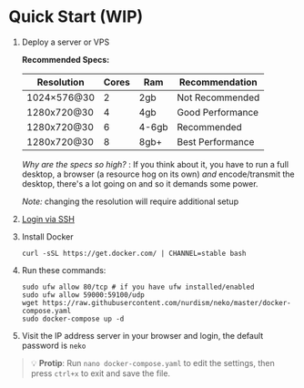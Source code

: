 # Quick Start (WIP)

1. Deploy a server or VPS

    **Recommended Specs:**
    
    | Resolution  | Cores | Ram   | Recommendation   |
    |-------------|-------|-------|------------------|
    | 1024×576@30 | 2     | 2gb   | Not Recommended  |
    | 1280x720@30 | 4     | 4gb   | Good Performance |
    | 1280x720@30 | 6     | 4-6gb | Recommended      |
    | 1280x720@30 | 8     | 8gb+  | Best Performance |
  
    *Why are the specs so high?* : If you think about it, you have to run a full desktop, a browser (a resource hog on its own) *and* encode/transmit the desktop, there's a lot going on and so it demands some power.

    *Note:* changing the resolution will require additional setup 

2. [Login via SSH](https://www.digitalocean.com/docs/droplets/how-to/connect-with-ssh/)

3. Install Docker
    ```shell
    curl -sSL https://get.docker.com/ | CHANNEL=stable bash
    ```
4. Run these commands:
    ```shell
    sudo ufw allow 80/tcp # if you have ufw installed/enabled
    sudo ufw allow 59000:59100/udp
    wget https://raw.githubusercontent.com/nurdism/neko/master/docker-compose.yaml
    sudo docker-compose up -d
    ```
5. Visit the IP address server in your browser and login, the default password is `neko`

> 💡 **Protip**: Run `nano docker-compose.yaml` to edit the settings, then press `ctrl+x` to exit and save the file.